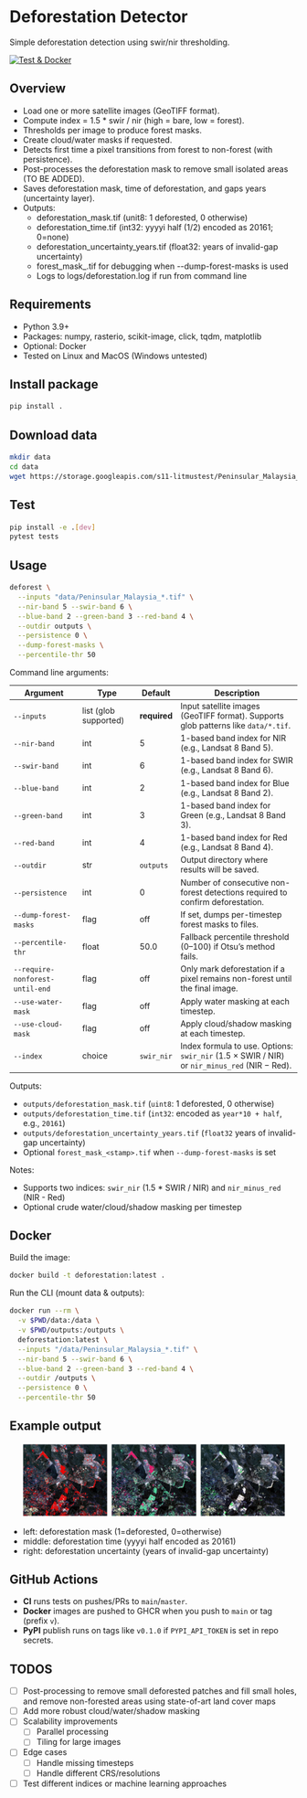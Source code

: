 # Deforestation Detector

Simple deforestation detection using swir/nir thresholding.

[![Test & Docker](https://github.com/YanCheng-go/litmus-test-yan/actions/workflows/ci-cd.yml/badge.svg)](https://github.com/YanCheng-go/litmus-test-yan/actions/workflows/ci-cd.yml)

## Overview
- Load one or more satellite images (GeoTIFF format).
- Compute index = 1.5 * swir / nir (high = bare, low = forest).
- Thresholds per image to produce forest masks.
- Create cloud/water masks if requested.
- Detects first time a pixel transitions from forest to non-forest (with persistence).
- Post-processes the deforestation mask to remove small isolated areas (TO BE ADDED).
- Saves deforestation mask, time of deforestation, and gaps years (uncertainty layer).
- Outputs:
    - deforestation_mask.tif (unit8: 1 deforested, 0 otherwise)
    - deforestation_time.tif (int32: yyyyi half (1/2) encoded as 20161; 0=none)
    - deforestation_uncertainty_years.tif (float32: years of invalid-gap uncertainty)
    - forest_mask_<stamp>.tif for debugging when --dump-forest-masks is used
    - Logs to logs/deforestation.log if run from command line

## Requirements
- Python 3.9+
- Packages: numpy, rasterio, scikit-image, click, tqdm, matplotlib
- Optional: Docker
- Tested on Linux and MacOS (Windows untested)

## Install package

```bash
pip install .
```

## Download data
```bash
mkdir data
cd data
wget https://storage.googleapis.com/s11-litmustest/Peninsular_Malaysia_{2016..2017}_{1..2}_Landsat8.tif
```

## Test
```bash
pip install -e .[dev]
pytest tests
```

## Usage

```bash
deforest \
  --inputs "data/Peninsular_Malaysia_*.tif" \
  --nir-band 5 --swir-band 6 \
  --blue-band 2 --green-band 3 --red-band 4 \
  --outdir outputs \
  --persistence 0 \
  --dump-forest-masks \
  --percentile-thr 50
```

Command line arguments:

| Argument                        | Type                  | Default      | Description                                                                                  |
| ------------------------------- | --------------------- | ------------ | -------------------------------------------------------------------------------------------- |
| `--inputs`                      | list (glob supported) | **required** | Input satellite images (GeoTIFF format). Supports glob patterns like `data/*.tif`.           |
| `--nir-band`                    | int                   | 5            | 1-based band index for NIR (e.g., Landsat 8 Band 5).                                         |
| `--swir-band`                   | int                   | 6            | 1-based band index for SWIR (e.g., Landsat 8 Band 6).                                        |
| `--blue-band`                   | int                   | 2            | 1-based band index for Blue (e.g., Landsat 8 Band 2).                                        |
| `--green-band`                  | int                   | 3            | 1-based band index for Green (e.g., Landsat 8 Band 3).                                       |
| `--red-band`                    | int                   | 4            | 1-based band index for Red (e.g., Landsat 8 Band 4).                                         |
| `--outdir`                      | str                   | `outputs`    | Output directory where results will be saved.                                                |
| `--persistence`                 | int                   | 0            | Number of consecutive non-forest detections required to confirm deforestation.               |
| `--dump-forest-masks`           | flag                  | off          | If set, dumps per-timestep forest masks to files.                                            |
| `--percentile-thr`              | float                 | 50.0         | Fallback percentile threshold (0–100) if Otsu’s method fails.                                |
| `--require-nonforest-until-end` | flag                  | off          | Only mark deforestation if a pixel remains non-forest until the final image.                 |
| `--use-water-mask`              | flag                  | off          | Apply water masking at each timestep.                                                        |
| `--use-cloud-mask`              | flag                  | off          | Apply cloud/shadow masking at each timestep.                                                 |
| `--index`                       | choice                | `swir_nir`   | Index formula to use. Options: `swir_nir` (1.5 × SWIR / NIR) or `nir_minus_red` (NIR − Red). |

Outputs:
- `outputs/deforestation_mask.tif` (`uint8`: 1 deforested, 0 otherwise)
- `outputs/deforestation_time.tif` (`int32`: encoded as `year*10 + half`, e.g., `20161`)
- `outputs/deforestation_uncertainty_years.tif` (`float32` years of invalid-gap uncertainty)
- Optional `forest_mask_<stamp>.tif` when `--dump-forest-masks` is set

Notes:
- Supports two indices: `swir_nir` (1.5 * SWIR / NIR) and `nir_minus_red` (NIR - Red)
- Optional crude water/cloud/shadow masking per timestep

## Docker

Build the image:

```bash
docker build -t deforestation:latest .
```

Run the CLI (mount data & outputs):

```bash
docker run --rm \
  -v $PWD/data:/data \
  -v $PWD/outputs:/outputs \
  deforestation:latest \
  --inputs "/data/Peninsular_Malaysia_*.tif" \
  --nir-band 5 --swir-band 6 \
  --blue-band 2 --green-band 3 --red-band 4 \
  --outdir /outputs \
  --persistence 0 \
  --percentile-thr 50
```

## Example output
<p align="center">
  <img src="https://github.com/YanCheng-go/litmus-test-yan/blob/master/docs/assets/deforestation_mask.png" alt="deforestation mask" width="30%"/>
  <img src="https://github.com/YanCheng-go/litmus-test-yan/blob/master/docs/assets/deforestation_time.png" alt="deforestation time" width="30%"/>
  <img src="https://github.com/YanCheng-go/litmus-test-yan/blob/master/docs/assets/deforestation_uncertainty_years.png" alt="deforestation uncertainty" width="30%"/>
</p>

- left: deforestation mask (1=deforested, 0=otherwise)
- middle: deforestation time (yyyyi half encoded as 20161)
- right: deforestation uncertainty (years of invalid-gap uncertainty)

## GitHub Actions

- **CI** runs tests on pushes/PRs to `main`/`master`.
- **Docker** images are pushed to GHCR when you push to `main` or tag (prefix `v`).
- **PyPI** publish runs on tags like `v0.1.0` if `PYPI_API_TOKEN` is set in repo secrets.

## TODOS
- [ ] Post-processing to remove small deforested patches and fill small holes, and remove non-forested areas using state-of-art land cover maps
- [ ] Add more robust cloud/water/shadow masking
- [ ] Scalability improvements
  - [ ] Parallel processing
  - [ ] Tiling for large images
- [ ] Edge cases
  - [ ] Handle missing timesteps
  - [ ] Handle different CRS/resolutions
- [ ] Test different indices or machine learning approaches